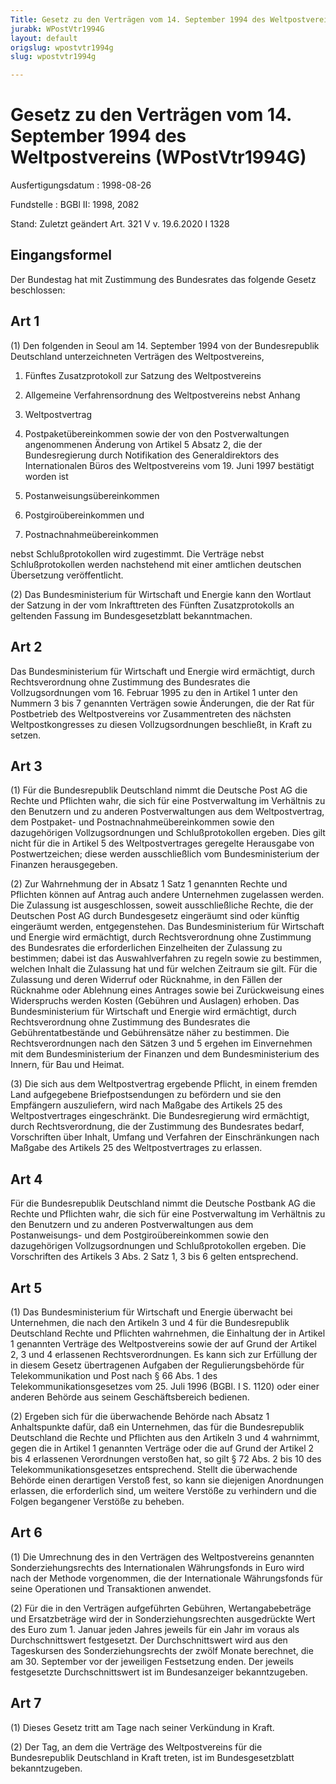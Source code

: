 ```yaml
---
Title: Gesetz zu den Verträgen vom 14. September 1994 des Weltpostvereins
jurabk: WPostVtr1994G
layout: default
origslug: wpostvtr1994g
slug: wpostvtr1994g

---
```


# Gesetz zu den Verträgen vom 14. September 1994 des Weltpostvereins (WPostVtr1994G)

Ausfertigungsdatum
:   1998-08-26

Fundstelle
:   BGBl II: 1998, 2082

Stand: Zuletzt geändert Art. 321 V v. 19.6.2020 I 1328

## Eingangsformel

Der Bundestag hat mit Zustimmung des Bundesrates das folgende Gesetz
beschlossen:


## Art 1

(1) Den folgenden in Seoul am 14. September 1994 von der
Bundesrepublik Deutschland unterzeichneten Verträgen des
Weltpostvereins,

1.  Fünftes Zusatzprotokoll zur Satzung des Weltpostvereins


2.  Allgemeine Verfahrensordnung des Weltpostvereins nebst Anhang


3.  Weltpostvertrag


4.  Postpaketübereinkommen sowie der von den Postverwaltungen angenommenen
    Änderung von Artikel 5 Absatz 2, die der Bundesregierung durch
    Notifikation des Generaldirektors des Internationalen Büros des
    Weltpostvereins vom 19. Juni 1997 bestätigt worden ist


5.  Postanweisungsübereinkommen


6.  Postgiroübereinkommen und


7.  Postnachnahmeübereinkommen



nebst Schlußprotokollen wird zugestimmt. Die Verträge nebst
Schlußprotokollen werden nachstehend mit einer amtlichen deutschen
Übersetzung veröffentlicht.

(2) Das Bundesministerium für Wirtschaft und Energie kann den Wortlaut
der Satzung in der vom Inkrafttreten des Fünften Zusatzprotokolls an
geltenden Fassung im Bundesgesetzblatt bekanntmachen.


## Art 2

Das Bundesministerium für Wirtschaft und Energie wird ermächtigt,
durch Rechtsverordnung ohne Zustimmung des Bundesrates die
Vollzugsordnungen vom 16. Februar 1995 zu den in Artikel 1 unter den
Nummern 3 bis 7 genannten Verträgen sowie Änderungen, die der Rat für
Postbetrieb des Weltpostvereins vor Zusammentreten des nächsten
Weltpostkongresses zu diesen Vollzugsordnungen beschließt, in Kraft zu
setzen.


## Art 3

(1) Für die Bundesrepublik Deutschland nimmt die Deutsche Post AG die
Rechte und Pflichten wahr, die sich für eine Postverwaltung im
Verhältnis zu den Benutzern und zu anderen Postverwaltungen aus dem
Weltpostvertrag, dem Postpaket- und Postnachnahmeübereinkommen sowie
den dazugehörigen Vollzugsordnungen und Schlußprotokollen ergeben.
Dies gilt nicht für die in Artikel 5 des Weltpostvertrages geregelte
Herausgabe von Postwertzeichen; diese werden ausschließlich vom
Bundesministerium der Finanzen herausgegeben.

(2) Zur Wahrnehmung der in Absatz 1 Satz 1 genannten Rechte und
Pflichten können auf Antrag auch andere Unternehmen zugelassen werden.
Die Zulassung ist ausgeschlossen, soweit ausschließliche Rechte, die
der Deutschen Post AG durch Bundesgesetz eingeräumt sind oder künftig
eingeräumt werden, entgegenstehen. Das Bundesministerium für
Wirtschaft und Energie wird ermächtigt, durch Rechtsverordnung ohne
Zustimmung des Bundesrates die erforderlichen Einzelheiten der
Zulassung zu bestimmen; dabei ist das Auswahlverfahren zu regeln sowie
zu bestimmen, welchen Inhalt die Zulassung hat und für welchen
Zeitraum sie gilt. Für die Zulassung und deren Widerruf oder
Rücknahme, in den Fällen der Rücknahme oder Ablehnung eines Antrages
sowie bei Zurückweisung eines Widerspruchs werden Kosten (Gebühren und
Auslagen) erhoben. Das Bundesministerium für Wirtschaft und Energie
wird ermächtigt, durch Rechtsverordnung ohne Zustimmung des
Bundesrates die Gebührentatbestände und Gebührensätze näher zu
bestimmen. Die Rechtsverordnungen nach den Sätzen 3 und 5 ergehen im
Einvernehmen mit dem Bundesministerium der Finanzen und dem
Bundesministerium des Innern, für Bau und Heimat.

(3) Die sich aus dem Weltpostvertrag ergebende Pflicht, in einem
fremden Land aufgegebene Briefpostsendungen zu befördern und sie den
Empfängern auszuliefern, wird nach Maßgabe des Artikels 25 des
Weltpostvertrages eingeschränkt. Die Bundesregierung wird ermächtigt,
durch Rechtsverordnung, die der Zustimmung des Bundesrates bedarf,
Vorschriften über Inhalt, Umfang und Verfahren der Einschränkungen
nach Maßgabe des Artikels 25 des Weltpostvertrages zu erlassen.


## Art 4

Für die Bundesrepublik Deutschland nimmt die Deutsche Postbank AG die
Rechte und Pflichten wahr, die sich für eine Postverwaltung im
Verhältnis zu den Benutzern und zu anderen Postverwaltungen aus dem
Postanweisungs- und dem Postgiroübereinkommen sowie den dazugehörigen
Vollzugsordnungen und Schlußprotokollen ergeben. Die Vorschriften des
Artikels 3 Abs. 2 Satz 1, 3 bis 6 gelten entsprechend.


## Art 5

(1) Das Bundesministerium für Wirtschaft und Energie überwacht bei
Unternehmen, die nach den Artikeln 3 und 4 für die Bundesrepublik
Deutschland Rechte und Pflichten wahrnehmen, die Einhaltung der in
Artikel 1 genannten Verträge des Weltpostvereins sowie der auf Grund
der Artikel 2, 3 und 4 erlassenen Rechtsverordnungen. Es kann sich zur
Erfüllung der in diesem Gesetz übertragenen Aufgaben der
Regulierungsbehörde für Telekommunikation und Post nach § 66 Abs. 1
des Telekommunikationsgesetzes vom 25. Juli 1996 (BGBl. I S. 1120)
oder einer anderen Behörde aus seinem Geschäftsbereich bedienen.

(2) Ergeben sich für die überwachende Behörde nach Absatz 1
Anhaltspunkte dafür, daß ein Unternehmen, das für die Bundesrepublik
Deutschland die Rechte und Pflichten aus den Artikeln 3 und 4
wahrnimmt, gegen die in Artikel 1 genannten Verträge oder die auf
Grund der Artikel 2 bis 4 erlassenen Verordnungen verstoßen hat, so
gilt § 72 Abs. 2 bis 10 des Telekommunikationsgesetzes entsprechend.
Stellt die überwachende Behörde einen derartigen Verstoß fest, so kann
sie diejenigen Anordnungen erlassen, die erforderlich sind, um weitere
Verstöße zu verhindern und die Folgen begangener Verstöße zu beheben.


## Art 6

(1) Die Umrechnung des in den Verträgen des Weltpostvereins genannten
Sonderziehungsrechts des Internationalen Währungsfonds in Euro wird
nach der Methode vorgenommen, die der Internationale Währungsfonds für
seine Operationen und Transaktionen anwendet.

(2) Für die in den Verträgen aufgeführten Gebühren, Wertangabebeträge
und Ersatzbeträge wird der in Sonderziehungsrechten ausgedrückte Wert
des Euro zum 1. Januar jeden Jahres jeweils für ein Jahr im voraus als
Durchschnittswert festgesetzt. Der Durchschnittswert wird aus den
Tageskursen des Sonderziehungsrechts der zwölf Monate berechnet, die
am 30. September vor der jeweiligen Festsetzung enden. Der jeweils
festgesetzte Durchschnittswert ist im Bundesanzeiger bekanntzugeben.


## Art 7

(1) Dieses Gesetz tritt am Tage nach seiner Verkündung in Kraft.

(2) Der Tag, an dem die Verträge des Weltpostvereins für die
Bundesrepublik Deutschland in Kraft treten, ist im Bundesgesetzblatt
bekanntzugeben.

